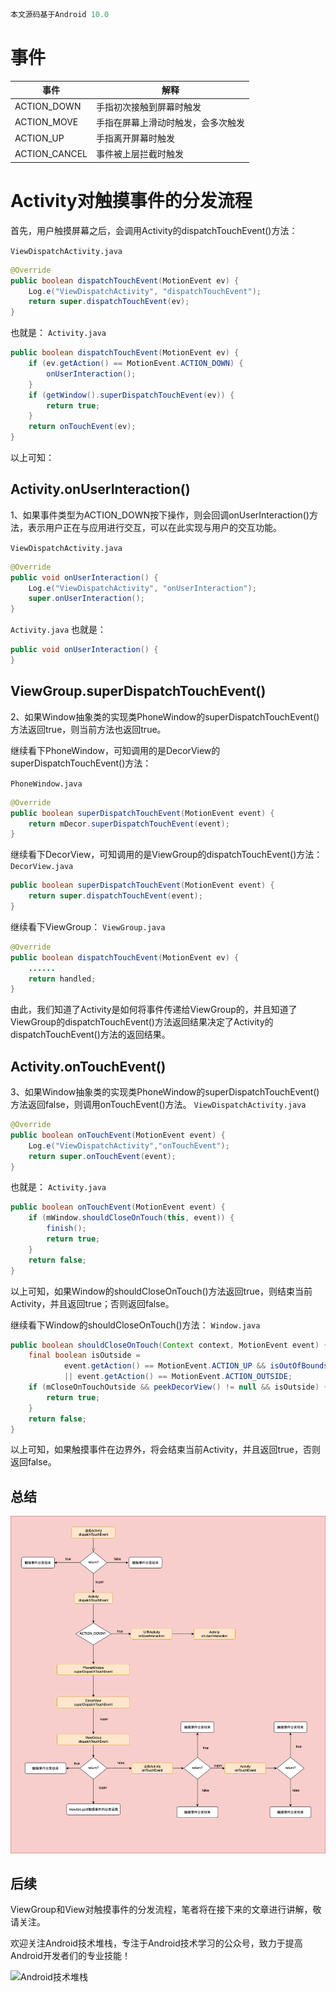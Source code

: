 

```java
本文源码基于Android 10.0
```

# 事件

|事件|解释|
|----|----|
|ACTION_DOWN|手指初次接触到屏幕时触发|
|ACTION_MOVE|手指在屏幕上滑动时触发，会多次触发|
|ACTION_UP|手指离开屏幕时触发|
|ACTION_CANCEL|事件被上层拦截时触发|

# Activity对触摸事件的分发流程



首先，用户触摸屏幕之后，会调用Activity的dispatchTouchEvent()方法：

`ViewDispatchActivity.java`
```java
@Override
public boolean dispatchTouchEvent(MotionEvent ev) {
    Log.e("ViewDispatchActivity", "dispatchTouchEvent");
    return super.dispatchTouchEvent(ev);
}
```
也就是：
`Activity.java`
```java
public boolean dispatchTouchEvent(MotionEvent ev) {
    if (ev.getAction() == MotionEvent.ACTION_DOWN) {
        onUserInteraction();
    }
    if (getWindow().superDispatchTouchEvent(ev)) {
        return true;
    }
    return onTouchEvent(ev);
}
```
以上可知：

## Activity.onUserInteraction()

1、如果事件类型为ACTION_DOWN按下操作，则会回调onUserInteraction()方法，表示用户正在与应用进行交互，可以在此实现与用户的交互功能。


`ViewDispatchActivity.java`
```java
@Override
public void onUserInteraction() {
    Log.e("ViewDispatchActivity", "onUserInteraction");
    super.onUserInteraction();
}
```
`Activity.java`
也就是：
```java
public void onUserInteraction() {
}
```
## ViewGroup.superDispatchTouchEvent()
2、如果Window抽象类的实现类PhoneWindow的superDispatchTouchEvent()方法返回true，则当前方法也返回true。

继续看下PhoneWindow，可知调用的是DecorView的superDispatchTouchEvent()方法：

`PhoneWindow.java`
```java
@Override
public boolean superDispatchTouchEvent(MotionEvent event) {
    return mDecor.superDispatchTouchEvent(event);
}
```
继续看下DecorView，可知调用的是ViewGroup的dispatchTouchEvent()方法：
`DecorView.java`
```java
public boolean superDispatchTouchEvent(MotionEvent event) {
    return super.dispatchTouchEvent(event);
}
```
继续看下ViewGroup：
`ViewGroup.java`
```java
@Override
public boolean dispatchTouchEvent(MotionEvent ev) {
	......
	return handled;
}
```
由此，我们知道了Activity是如何将事件传递给ViewGroup的，并且知道了ViewGroup的dispatchTouchEvent()方法返回结果决定了Activity的dispatchTouchEvent()方法的返回结果。
## Activity.onTouchEvent()
3、如果Window抽象类的实现类PhoneWindow的superDispatchTouchEvent()方法返回false，则调用onTouchEvent()方法。
`ViewDispatchActivity.java`
```java
@Override
public boolean onTouchEvent(MotionEvent event) {
    Log.e("ViewDispatchActivity","onTouchEvent");
    return super.onTouchEvent(event);
}
```
也就是：
`Activity.java`
```java
public boolean onTouchEvent(MotionEvent event) {
    if (mWindow.shouldCloseOnTouch(this, event)) {
        finish();
        return true;
    }
    return false;
}
```
以上可知，如果Window的shouldCloseOnTouch()方法返回true，则结束当前Activity，并且返回true；否则返回false。

继续看下Window的shouldCloseOnTouch()方法：
`Window.java`
```java
public boolean shouldCloseOnTouch(Context context, MotionEvent event) {
    final boolean isOutside =
            event.getAction() == MotionEvent.ACTION_UP && isOutOfBounds(context, event)
            || event.getAction() == MotionEvent.ACTION_OUTSIDE;
    if (mCloseOnTouchOutside && peekDecorView() != null && isOutside) {
        return true;
    }
    return false;
}
```
以上可知，如果触摸事件在边界外，将会结束当前Activity，并且返回true，否则返回false。


## 总结

![](https://github.com/chaozhouzhang/learning-summary/blob/master/View/Activity%E5%AF%B9%E8%A7%A6%E6%91%B8%E4%BA%8B%E4%BB%B6%E7%9A%84%E5%88%86%E5%8F%91%E6%B5%81%E7%A8%8B.png?raw=true)

## 后续
ViewGroup和View对触摸事件的分发流程，笔者将在接下来的文章进行讲解，敬请关注。

欢迎关注Android技术堆栈，专注于Android技术学习的公众号，致力于提高Android开发者们的专业技能！

![Android技术堆栈](https://mmbiz.qpic.cn/mmbiz_jpg/MADc6NnIysDjTRbKsg6y2G5eqqQkPDiak4V8jqKLmntDgAfFE8LOibxnSdfJESLJEM8ibrN9RGiamib4rYCt3cU08aQ/0?wx_fmt=jpeg)



